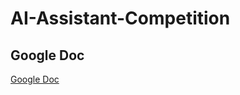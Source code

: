 # AI-Assistant-Competition

## Google Doc
[Google Doc](https://docs.google.com/document/d/1O40wBa6Bu08PH-yKOOPWhCEtwhDVEqpe_KH7AScJgSU/edit?usp=sharing)
